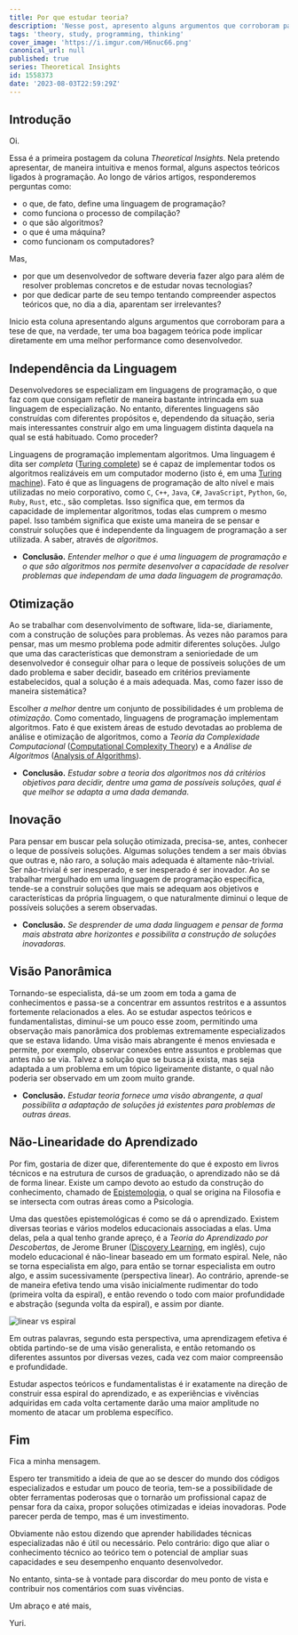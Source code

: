 ```yaml
---
title: Por que estudar teoria?
description: 'Nesse post, apresento alguns argumentos que corroboram para a tese de que, na verdade, ter uma boa bagagem teórica pode implicar diretamente em uma melhor performance como desenvolvedor'
tags: 'theory, study, programming, thinking'
cover_image: 'https://i.imgur.com/H6nuc66.png'
canonical_url: null
published: true
series: Theoretical Insights
id: 1558373
date: '2023-08-03T22:59:29Z'
---
```


Introdução
------

Oi. 

Essa é a primeira postagem da coluna *Theoretical Insights*. Nela pretendo apresentar, de maneira intuitiva e menos formal, alguns aspectos teóricos ligados à programação. Ao longo de vários artigos, responderemos perguntas como:

* o que, de fato, define uma linguagem de programação?
* como funciona o processo de compilação?
* o que são algoritmos?
* o que é uma máquina?
* como funcionam os computadores?

Mas, 

* por que um desenvolvedor de software deveria fazer algo para além de resolver problemas concretos e de estudar novas tecnologias?
* por que dedicar parte de seu tempo tentando compreender aspectos teóricos que, no dia a dia, aparentam ser irrelevantes?

Inicio esta coluna apresentando alguns argumentos que corroboram para a tese de que, na verdade, ter uma boa bagagem teórica pode implicar diretamente em uma melhor performance como desenvolvedor.

Independência da Linguagem
-----

Desenvolvedores se especializam em linguagens de programação, o que faz com que consigam refletir de maneira bastante intrincada em sua linguagem de especialização. No entanto, diferentes linguagens são construídas com diferentes propósitos e, dependendo da situação, seria mais interessantes construir algo em uma linguagem distinta daquela na qual se está habituado. Como proceder?

Linguagens de programação implementam algoritmos. Uma linguagem é dita ser *completa* ([Turing complete](https://en.wikipedia.org/wiki/Turing_completeness)) se é capaz de implementar todos os algoritmos realizáveis em um computador moderno (isto é, em uma [Turing machine](https://en.wikipedia.org/wiki/Turing_machine)). Fato é que as linguagens de programação de alto nível e mais utilizadas no meio corporativo, como `C`, `C++`, `Java`, `C#`, `JavaScript`, `Python`, `Go`, `Ruby`, `Rust`, etc., são completas. Isso significa que, em termos da capacidade de implementar algoritmos, todas elas cumprem o mesmo papel. Isso também significa que existe uma maneira de se pensar e construir soluções que é independente da linguagem de programação a ser utilizada. A saber, através de *algoritmos*.

* **Conclusão.** *Entender melhor o que é uma linguagem de programação e o que são algoritmos nos permite desenvolver a capacidade de resolver problemas que independam de uma dada linguagem de programação.*

Otimização
-----

Ao se trabalhar com desenvolvimento de software, lida-se, diariamente, com a construção de soluções para problemas. Às vezes não paramos para pensar, mas um mesmo problema pode admitir diferentes soluções. Julgo que uma das características que demonstram a senioriedade de um desenvolvedor é conseguir olhar para o leque de possíveis soluções de um dado problema e saber decidir, baseado em critérios previamente estabelecidos, qual a solução é a mais adequada. Mas, como fazer isso de maneira sistemática?

Escolher *a melhor* dentre um conjunto de possibilidades é um problema de *otimização*. Como comentado, linguagens de programação implementam algoritmos. Fato é que existem áreas de estudo devotadas ao problema de análise e otimização de algoritmos, como a *Teoria da Complexidade Computacional* ([Computational Complexity Theory](https://en.wikipedia.org/wiki/Computational_complexity_theory)) e a *Análise de Algoritmos* ([Analysis of Algorithms](https://en.wikipedia.org/wiki/Analysis_of_algorithms)).

* **Conclusão.** *Estudar sobre a teoria dos algoritmos nos dá critérios objetivos para decidir, dentre uma gama de possíveis soluções, qual é que melhor se adapta a uma dada demanda*.

Inovação
-----

Para pensar em buscar pela solução otimizada, precisa-se, antes, conhecer o leque de possíveis soluções. Algumas soluções tendem a ser mais óbvias que outras e, não raro, a solução mais adequada é altamente não-trivial. Ser não-trivial é ser inesperado, e ser inesperado é ser inovador. Ao se trabalhar mergulhado em uma linguagem de programação específica, tende-se a construir soluções que mais se adequam aos objetivos e características da própria linguagem, o que naturalmente diminui o leque de possíveis soluções a serem observadas.

* **Conclusão.** *Se desprender de uma dada linguagem e pensar de forma mais abstrata abre horizontes e possibilita a construção de soluções inovadoras.*

Visão Panorâmica
-----

Tornando-se especialista, dá-se um zoom em toda a gama de conhecimentos e passa-se a concentrar em assuntos restritos e a assuntos fortemente relacionados a eles. Ao se estudar aspectos teóricos e fundamentalistas, diminui-se um pouco esse zoom, permitindo uma observação mais panorâmica dos problemas extremamente especializados que se estava lidando. Uma visão mais abrangente é menos enviesada e permite, por exemplo, observar conexões entre assuntos e problemas que antes não se via. Talvez a solução que se busca já exista, mas seja adaptada a um problema em um tópico ligeiramente distante, o qual não poderia ser observado em um zoom muito grande.

*  **Conclusão.** *Estudar teoria fornece uma visão abrangente, a qual possibilita a adaptação de soluções já existentes para problemas de outras áreas.*


Não-Linearidade do Aprendizado
-----

Por fim, gostaria de dizer que, diferentemente do que é exposto em livros técnicos e na estrutura de cursos de graduação, o aprendizado não se dá de forma linear. Existe um campo devoto ao estudo da construção do conhecimento, chamado de [Epistemologia](https://pt.wikipedia.org/wiki/Epistemologia), o qual se origina na Filosofia e se intersecta com outras áreas como a Psicologia. 

Uma das questões epistemológicas é como se dá o aprendizado. Existem diversas teorias e vários modelos educacionais associadas a elas. Uma delas, pela a qual tenho grande apreço, é a *Teoria do Aprendizado por Descobertas*, de Jerome Bruner ([Discovery Learning](https://en.wikipedia.org/wiki/Discovery_learning), em inglês), cujo modelo educacional é não-linear baseado em um formato espiral. Nele, não se torna especialista em algo, para então se tornar especialista em outro algo, e assim sucessivamente (perspectiva linear). Ao contrário, aprende-se de maneira efetiva tendo uma visão inicialmente rudimentar do todo (primeira volta da espiral), e então revendo o todo com maior profundidade e abstração (segunda volta da espiral), e assim por diante.

![linear vs espiral](https://i.imgur.com/SXp1KcA.png)

Em outras palavras, segundo esta perspectiva, uma aprendizagem efetiva é obtida partindo-se de uma visão generalista, e então retomando os diferentes assuntos por diversas vezes, cada vez com maior compreensão e profundidade.

Estudar aspectos teóricos e fundamentalistas é ir exatamente na direção de construir essa espiral do aprendizado, e as experiências e vivências adquiridas em cada volta certamente darão uma maior amplitude no momento de atacar um problema específico.

Fim
----

Fica a minha mensagem. 

Espero ter transmitido a ideia de que ao se descer do mundo dos códigos especializados e estudar um pouco de teoria, tem-se a possibilidade de obter ferramentas poderosas que o tornarão um profissional capaz de pensar fora da caixa, propor soluções otimizadas e ideias inovadoras. Pode parecer perda de tempo, mas é um investimento.

Obviamente não estou dizendo que aprender habilidades técnicas especializadas não é útil ou necessário. Pelo contrário: digo que aliar o conhecimento técnico ao teórico tem o potencial de ampliar suas capacidades e seu desempenho enquanto desenvolvedor. 

No entanto, sinta-se à vontade para discordar do meu ponto de vista e contribuir nos comentários com suas vivências.

Um abraço e até mais,

Yuri.
